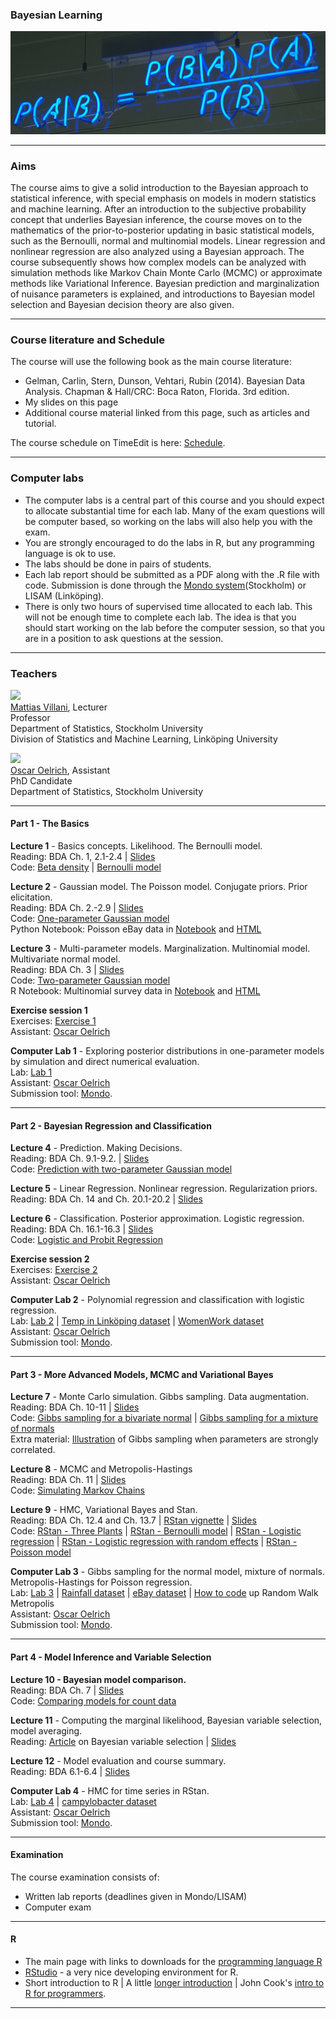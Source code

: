 <!-- font: frutiger -->

### Bayesian Learning

![](https://github.com/mattiasvillani/BayesLearnCourse/raw/master/Slides/Images/BayesTheoremNeon.jpg "Bayesian Learning")

---

### Aims

The course aims to give a solid introduction to the Bayesian approach to statistical inference, with special emphasis on models in modern statistics and machine learning. After an introduction to the subjective probability concept that underlies Bayesian inference, the course moves on to the mathematics of the prior-to-posterior updating in basic statistical models, such as the Bernoulli, normal and multinomial models. Linear regression and nonlinear regression are also analyzed using a Bayesian approach. The course subsequently shows how complex models can be analyzed with simulation methods like Markov Chain Monte Carlo (MCMC) or approximate methods like Variational Inference. Bayesian prediction and marginalization of nuisance parameters is explained, and introductions to Bayesian model selection and Bayesian decision theory are also given.

---

### Course literature and Schedule

The course will use the following book as the main course literature:

* Gelman, Carlin, Stern, Dunson, Vehtari, Rubin (2014).
Bayesian Data Analysis. Chapman & Hall/CRC: Boca Raton, Florida. 3rd edition.
* My slides on this page
* Additional course material linked from this page, such as articles and tutorial.

The course schedule on TimeEdit is here: [Schedule](https://cloud.timeedit.net/su/web/stud1/ri161XQQ580Z50Qv17043gZ6y1Y7406Q5Y65Y3.html).

---

### Computer labs

* The computer labs is a central part of this course and you should expect to allocate substantial time for each lab. Many of the exam questions will be computer based, so working on the labs will also help you with the exam.
* You are strongly encouraged to do the labs in R, but any programming language is ok to use.
* The labs should be done in pairs of students.
* Each lab report should be submitted as a PDF along with the .R file with code. Submission is done through the [Mondo system](https://mondo.su.se/portal/site/39bc4842-de2a-463b-838c-4e25ba04ea80/page/2b6b510b-6580-40bc-b0d8-3fe4da0e2329)(Stockholm) or LISAM (Linköping).
* There is only two hours of supervised time allocated to each lab. This will not be enough time to complete each lab. The idea is that you should start working on the lab before the computer session, so that you are in a position to ask questions at the session.

---

### Teachers

<img src="Misc/VillaniFotoMindre.jpg" width="100">\
[Mattias Villani](https://mattiasvillani.com), Lecturer \
Professor \
Department of Statistics, Stockholm University \
Division of Statistics and Machine Learning, Linköping University

<img src="Misc/Oscar.jpg" width="100">\
[Oscar Oelrich](https://www.su.se/english/profiles/ooelr-1.342298), Assistant \
PhD Candidate \
Department of Statistics, Stockholm University

---

#### Part 1 - The Basics
**Lecture 1** - Basics concepts. Likelihood. The Bernoulli model.\
Reading: BDA Ch. 1, 2.1-2.4 |  [Slides](https://github.com/mattiasvillani/BayesLearnCourse/raw/master/Slides/BL_L1.pdf) \
Code: [Beta density](https://github.com/mattiasvillani/BayesLearnCourse/raw/master/Code/ManipBeta.R) | [Bernoulli model](https://github.com/mattiasvillani/BayesLearnCourse/raw/master/Code/PriorPosteriorManipBern.R)

**Lecture 2** - Gaussian model. The Poisson model. Conjugate priors. Prior elicitation.\
Reading: BDA Ch. 2.-2.9 | [Slides](https://github.com/mattiasvillani/BayesLearnCourse/raw/master/Slides/BL_L2.pdf) \
Code: [One-parameter Gaussian model](https://github.com/mattiasvillani/BayesLearnCourse/raw/master/Code/PriorPosteriorManipNormal.R)\
Python Notebook: Poisson eBay data in [Notebook](https://github.com/mattiasvillani/BayesLearnCourse/blob/master/Code/Notebooks/eBayPoisson.ipynb) and [HTML](https://github.com/mattiasvillani/BayesLearnCourse/blob/master/Code/Notebooks/eBayPoisson.html)

**Lecture 3** - Multi-parameter models. Marginalization. Multinomial model. Multivariate normal model.\
Reading: BDA Ch. 3 | [Slides](https://github.com/mattiasvillani/BayesLearnCourse/raw/master/Slides/BL_L3.pdf) \
Code: [Two-parameter Gaussian model](https://github.com/mattiasvillani/BayesLearnCourse/raw/master/Code/NormalNonInfoPrior.R)\
R Notebook: Multinomial survey data in [Notebook](https://github.com/mattiasvillani/BayesLearnCourse/blob/master/Code/Notebooks/DirichletSurveyData.Rmd) and [HTML](https://github.com/mattiasvillani/BayesLearnCourse/blob/master/Code/Notebooks/DirichletSurveyData.nb.html)

**Exercise session 1** \
Exercises: [Exercise 1](https://github.com/mattiasvillani/BayesLearnCourse/raw/master/MathExercises/BLExercise1.pdf) \
Assistant: [Oscar Oelrich](https://www.su.se/english/profiles/ooelr-1.342298)

**Computer Lab 1** - Exploring posterior distributions in one-parameter models by simulation and direct numerical evaluation.\
Lab: [Lab 1](https://github.com/mattiasvillani/BayesLearnCourse/raw/master/Labs/Lab1.pdf) \
Assistant: [Oscar Oelrich](https://www.su.se/english/profiles/ooelr-1.342298) \
Submission tool: [Mondo](https://mondo.su.se/portal/site/39bc4842-de2a-463b-838c-4e25ba04ea80/page/2b6b510b-6580-40bc-b0d8-3fe4da0e2329).

---

#### Part 2 - Bayesian Regression and Classification
**Lecture 4** - Prediction. Making Decisions.\
Reading: BDA Ch. 9.1-9.2. | [Slides](https://github.com/mattiasvillani/BayesLearnCourse/raw/master/Slides/BL_L4.pdf) \
Code: [Prediction with two-parameter Gaussian model](https://github.com/mattiasvillani/BayesLearnCourse/raw/master/Code/PostAndPredIIDNormalNonInfoPrior.R)

**Lecture 5** - Linear Regression. Nonlinear regression. Regularization priors.\
Reading: BDA Ch. 14 and Ch. 20.1-20.2 | [Slides](https://github.com/mattiasvillani/BayesLearnCourse/raw/master/Slides/BL_L5.pdf)  

**Lecture 6** - Classification. Posterior approximation. Logistic regression.\
Reading: BDA Ch. 16.1-16.3 | [Slides](https://github.com/mattiasvillani/BayesLearnCourse/raw/master/Slides/BL_L6.pdf) \
Code: [Logistic and Probit Regression](https://github.com/mattiasvillani/BayesLearnCourse/raw/master/Code/MainOptimizeSpam.zip)

**Exercise session 2** \
Exercises: [Exercise 2](https://github.com/mattiasvillani/BayesLearnCourse/raw/master/MathExercises/BLExercise2.pdf) \
Assistant: [Oscar Oelrich](https://www.su.se/english/profiles/ooelr-1.342298)

**Computer Lab 2** - Polynomial regression and classification with logistic regression.\
Lab: [Lab 2](https://github.com/mattiasvillani/BayesLearnCourse/raw/master/Labs/Lab2.pdf) | [Temp in Linköping dataset](https://github.com/mattiasvillani/BayesLearnCourse/raw/master/Labs/TempLinkoping.txt) | [WomenWork dataset](https://github.com/mattiasvillani/BayesLearnCourse/raw/master/Labs/WomenWork.dat)\
Assistant: [Oscar Oelrich](https://www.su.se/english/profiles/ooelr-1.342298) \
Submission tool: [Mondo](https://mondo.su.se/portal/site/39bc4842-de2a-463b-838c-4e25ba04ea80/page/2b6b510b-6580-40bc-b0d8-3fe4da0e2329).

---

#### Part 3 - More Advanced Models, MCMC and Variational Bayes
**Lecture 7** - Monte Carlo simulation. Gibbs sampling. Data augmentation. \
Reading: BDA Ch. 10-11 | [Slides](https://github.com/mattiasvillani/BayesLearnCourse/raw/master/Slides/BL_L7.pdf) \
Code: [Gibbs sampling for a bivariate normal](https://github.com/mattiasvillani/BayesLearnCourse/raw/master/Code/GibbsBivariateNormal.R) | [Gibbs sampling for a mixture of normals](https://github.com/mattiasvillani/BayesLearnCourse/raw/master/Code/NormalMixtureGibbs.R) \
Extra material: [Illustration](https://www.youtube.com/watch?v=iLKR9tCiwvA) of Gibbs sampling when parameters are strongly correlated.

**Lecture 8** - MCMC and Metropolis-Hastings \
Reading: BDA Ch. 11 | [Slides](https://github.com/mattiasvillani/BayesLearnCourse/raw/master/Slides/BL_L8.pdf) \
Code: [Simulating Markov Chains](https://github.com/mattiasvillani/BayesLearnCourse/raw/master/Code/SimulateDiscreteMarkovChain.R)

**Lecture 9** - HMC, Variational Bayes and Stan. \
Reading: BDA Ch. 12.4 and Ch. 13.7 | [RStan vignette](https://cran.r-project.org/web/packages/rstan/vignettes/rstan.html) | [Slides](https://github.com/mattiasvillani/BayesLearnCourse/raw/master/Slides/BL_L9.pdf) \
Code: [RStan - Three Plants](https://github.com/mattiasvillani/BayesLearnCourse/raw/master/Code/RStanCode/Code/ThreePlants.R) | [RStan - Bernoulli model](https://github.com/mattiasvillani/BayesLearnCourse/raw/master/Code/RStanCode/Code/BernBetaRStan.R) | [RStan - Logistic regression](https://github.com/mattiasvillani/BayesLearnCourse/raw/master/Code/RStanCode/Code/LogisticRegRStan.R) | [RStan - Logistic regression with random effects](https://github.com/mattiasvillani/BayesLearnCourse/raw/master/Code/RStanCode/Code/LogisticRegRandEffectsRStan.R) | [RStan - Poisson model](https://github.com/mattiasvillani/BayesLearnCourse/raw/master/Code/RStanCode/Code/RoachesPoissonRStan.R)

**Computer Lab 3** - Gibbs sampling for the normal model, mixture of normals. Metropolis-Hastings for Poisson regression. \
Lab: [Lab 3](https://github.com/mattiasvillani/BayesLearnCourse/raw/master/Labs/Lab3.pdf) | [Rainfall dataset](https://github.com/mattiasvillani/BayesLearnCourse/raw/master/Labs/rainfall.dat) | [eBay dataset](https://github.com/mattiasvillani/BayesLearnCourse/raw/master/Labs/eBayNumberOfBidderData.dat) | [How to code](https://github.com/mattiasvillani/BayesLearnCourse/raw/master/Labs/HowToCodeRWM.pdf) up Random Walk Metropolis \
Assistant: [Oscar Oelrich](https://www.su.se/english/profiles/ooelr-1.342298) \
Submission tool: [Mondo](https://mondo.su.se/portal/site/39bc4842-de2a-463b-838c-4e25ba04ea80/page/2b6b510b-6580-40bc-b0d8-3fe4da0e2329).

---

#### Part 4 - Model Inference and Variable Selection
**Lecture 10 - Bayesian model comparison.**\
Reading: BDA Ch. 7 | [Slides](https://github.com/mattiasvillani/BayesLearnCourse/raw/master/Slides/BL_L10.pdf) \
Code: [Comparing models for count data](https://github.com/mattiasvillani/BayesLearnCourse/raw/master/Code/MainGeoVsPois.R)

**Lecture 11** - Computing the marginal likelihood, Bayesian variable selection, model averaging.\
Reading: [Article](http://www-stat.wharton.upenn.edu/~edgeorge/Research_papers/GeorgeMcCulloch97.pdf) on Bayesian variable selection | [Slides](https://github.com/mattiasvillani/BayesLearnCourse/raw/master/Slides/BL_L11.pdf)

**Lecture 12** - Model evaluation and course summary.\
Reading: BDA 6.1-6.4 | [Slides](https://github.com/mattiasvillani/BayesLearnCourse/raw/master/Slides/BL_L12.pdf)

**Computer Lab 4** - HMC for time series in RStan.\
Lab: [Lab 4](https://github.com/mattiasvillani/BayesLearnCourse/raw/master/Labs/Lab4.pdf) | [campylobacter dataset](https://github.com/mattiasvillani/BayesLearnCourse/raw/master/Labs/campy.dat)\
Assistant: [Oscar Oelrich](https://www.su.se/english/profiles/ooelr-1.342298) \
Submission tool: [Mondo](https://mondo.su.se/portal/site/39bc4842-de2a-463b-838c-4e25ba04ea80/page/2b6b510b-6580-40bc-b0d8-3fe4da0e2329).

---

#### Examination

The course examination consists of:

* Written lab reports (deadlines given in Mondo/LISAM)
* Computer exam


---

#### R

* The main page with links to downloads for the [programming language R](https://www.r-project.org/)
* [RStudio](https://www.rstudio.com/) - a very nice developing environment for R.
* Short introduction to R | A little [longer introduction](https://cran.r-project.org/doc/manuals/r-release/R-intro.pdf) | John Cook's [intro to R for programmers](https://www.johndcook.com/blog/r_language_for_programmers/).


---
